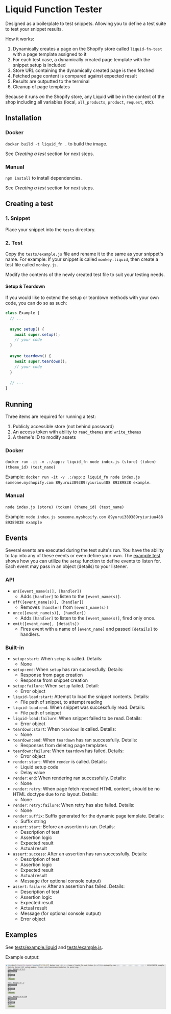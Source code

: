 # Liquid Function Tester

Designed as a boilerplate to test snippets. Allowing you to define a test suite to test your snippet results.

How it works:

1. Dynamically creates a page on the Shopify store called `liquid-fn-test` with a page template assigned to it
2. For each test case, a dynamically created page template with the snippet setup is included
3. Store URL containing the dynamically created page is then fetched
4. Fetched page content is compared against expected result
5. Results are outputted to the terminal
6. Cleanup of page templates

Because it runs _on_ the Shopify store, any Liquid will be in the context of the shop including all variables (local, `all_products`, `product`, `request`, etc).

## Installation

### Docker

`docker build -t liquid_fn .` to build the image.

See _Creating a test_ section for next steps.

### Manual

`npm install` to install dependencies.

See _Creating a test_ section for next steps.

## Creating a test

### 1. Snippet

Place your snippet into the `tests` directory.

### 2. Test

Copy the `tests/example.js` file and rename it to the same as your snippet's name. For example: If your snippet is called `monkey.liquid`, then create a test file called `monkey.js`.

Modify the contents of the newly created test file to suit your testing needs.

#### Setup & Teardown

If you would like to extend the setup or teardown methods with your own code, you can do so as such:

```js
class Example {
  // ...

  async setup() {
    await super.setup();
    // your code
  }

  async teardown() {
    await super.teardown();
    // your code
  }

  // ...
}
```

## Running

Three items are required for running a test:

1. Publicly accessible store (not behind password)
2. An access token with ability to `read_themes` and `write_themes`
3. A theme's ID to modify assets

### Docker

`docker run -it -v .:/app:z liquid_fn node index.js (store) (token) (theme_id) (test_name)`

Example: `docker run -it -v .:/app:z liquid_fn node index.js someone.myshopify.com 89yurui389389ryiuriuu488 89389838 example`.

### Manual

`node index.js (store) (token) (theme_id) (test_name)`

Example: `node index.js someone.myshopify.com 89yurui389389ryiuriuu488 89389838 example`

## Events

Several events are executed during the test suite's run. You have the ability to tap into any of these events or even define your own. The [example test](./tests/example.js) shows how you can utilize the `setup` function to define events to listen for. Each event may pass in an object (details) to your listener.

### API

* `on([event_name(s)], [handler])`
  * Adds `[handler]` to listen to the `[event_name(s)]`.
* `off([event_name(s)], [handler])`
  * Removes `[handler]` from `[event_name(s)]`
* `once([event_name(s)], [handler])`
  * Adds `[handler]` to listen to the `[event_name(s)]`, fired only once.
* `emit([event_name], [details])`
  * Fires event with a name of `[event_name]` and passed `[details]` to handlers.

### Built-in

* `setup:start`: When `setup` is called. Details:
  * None
* `setup:end`: When `setup` has ran successfully. Details:
  * Response from page creation
  * Response from snippet creation
* `setup:failure`: When `setup` failed. Detail:
  * Error object
* `liquid-load:start`: Attempt to load the snippet contents. Details:
  * File path of snippet, to attempt reading
* `liquid-load:end`: When snippet was successfully read. Details:
  * File path of snippet
* `liquid-load:failure`: When snippet failed to be read. Details:
  * Error object
* `teardown:start`: When `teardown` is called. Details:
  * None
* `teardown:end`: When `teardown` has ran successfully. Details:
  * Responses from deleting page templates
* `teardown:failure`: When `teardown` has failed. Details:
  * Error object
* `render:start`: When `render` is called. Details:
  * Liquid setup code
  * Delay value
* `render:end`: When rendering ran successfully. Details:
  * None
* `render:retry`: When page fetch received HTML content, should be no HTML doctype due to no layout. Details:
  * None
* `render:retry:failure`: When retry has also failed. Details:
  * None
* `render:suffix`: Suffix generated for the dynamic page template. Details:
  * Suffix string
* `assert:start`: Before an assertion is ran. Details:
  * Description of test
  * Assertion logic
  * Expected result
  * Actual result
* `assert:success`: After an assertion has ran successfully. Details:
  * Description of test
  * Assertion logic
  * Expected result
  * Actual result
  * Message (for optional console output)
* `assert:failure`: After an assertion has failed. Details:
  * Description of test
  * Assertion logic
  * Expected result
  * Actual result
  * Message (for optional console output)
  * Error object

## Examples

See [tests/example.liquid](./tests/example.liquid) and [tests/example.js](./tests/example.js).

Example output:

![Output](./example.png)
